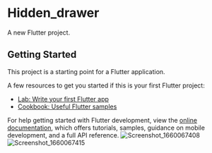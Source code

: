 # Hidden_drawer

A new Flutter project.

## Getting Started

This project is a starting point for a Flutter application.

A few resources to get you started if this is your first Flutter project:

- [Lab: Write your first Flutter app](https://docs.flutter.dev/get-started/codelab)
- [Cookbook: Useful Flutter samples](https://docs.flutter.dev/cookbook)

For help getting started with Flutter development, view the
[online documentation](https://docs.flutter.dev/), which offers tutorials,
samples, guidance on mobile development, and a full API reference.
![Screenshot_1660067408](https://user-images.githubusercontent.com/89515740/183724855-7458e580-7483-4213-a773-7c97202abf65.png)
![Screenshot_1660067415](https://user-images.githubusercontent.com/89515740/183724923-e3448050-e717-4472-a194-08bb2dd48c9e.png)
